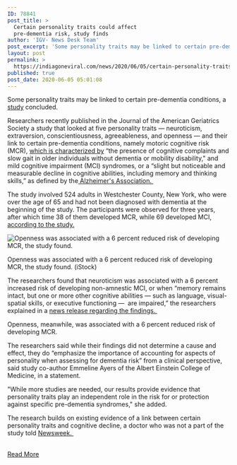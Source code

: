 ```yaml
---
ID: 78841
post_title: >
  Certain personality traits could affect
  pre-dementia risk, study finds
author: 'IGV- News Desk Team'
post_excerpt: 'Some personality traits may be linked to certain pre-dementia conditions, a study concluded.Researchers recently published in the Journal of the American Geriatrics Society a study that looked at five personality traits — neuroticism, extraversion, conscientiousness, agreeableness, and openness — and their link to certain pre-dementia conditions, namely motoric cognitive risk (MCR), which is characterized by “the presence&hellip;'
layout: post
permalink: >
  https://indiagoneviral.com/news/2020/06/05/certain-personality-traits-could-affect-pre-dementia-risk-study-finds/78841/india-gone-viral/
published: true
post_date: 2020-06-05 05:01:08
---
```

<div><p>Some personality traits may be linked to certain pre-dementia conditions, a <a href="https://www.foxnews.com/category/health/medical-research" target="_blank" rel="noopener noreferrer">study</a> concluded.</p><p>Researchers recently published in the Journal of the American Geriatrics Society a study that looked at five personality traits — neuroticism, extraversion, conscientiousness, agreeableness, and openness — and their link to certain pre-dementia conditions, namely motoric cognitive risk (MCR), <a href="https://www.ncbi.nlm.nih.gov/pmc/articles/PMC4277675/#:~:text=The%20motoric%20cognitive%20risk%20syndrome,without%20dementia%20or%20mobility%20disability.">which is characterized by</a> “the presence of cognitive complaints and slow gait in older individuals without dementia or mobility disability," and mild cognitive impairment (MCI) syndromes, or a “slight but noticeable and measurable decline in cognitive abilities, including memory and thinking skills,” as defined by the<a href="https://www.alz.org/alzheimers-dementia/what-is-dementia/related_conditions/mild-cognitive-impairment#:~:text=Mild%20Cognitive%20Impairment%20(MCI),developing%20Alzheimer's%20or%20another%20dementia."> Alzheimer's Association. </a></p><p>The study involved 524 adults in Westchester County, New York, who were over the age of 65 and had not been diagnosed with dementia at the beginning of the study. The participants were observed for three years, after which time 38 of them developed MCR, while 69 developed MCI, <a href="https://onlinelibrary.wiley.com/doi/10.1111/jgs.16424">according to the study.</a></p><div source=""><div><picture><source media="(max-width: 767px)" ><source media="(min-width: 767px)" ><img alt="Openness was associated with a 6 percent reduced risk of developing MCR, the study found." src="https://a57.foxnews.com/static.foxnews.com/foxnews.com/content/uploads/2020/06/640/320/iStock-1089332974.jpg?ve=1&tl=1"></img></source></source></picture></div><p>
      Openness was associated with a 6 percent reduced risk of developing MCR, the study found.
      <span>(iStock)</span></p></div><p>The researchers found that neuroticism was associated with a 6 percent increased risk of developing non-amnestic MCI, or when “memory remains intact, but one or more other cognitive abilities — such as language, visual-spatial skills, or executive functioning —  are impaired,” the researchers explained in a <a href="https://www.sciencedaily.com/releases/2020/06/200603100434.htm#:~:text=Certain%20personality%20traits%20may%20affect%20risk%20of%20'pre%2Ddementia',-Date%3A%20June%203&text=Summary%3A,cognitive%20impairment%20(MCI)%20syndromes.">news release regarding the findings. </a></p><p>Openness, meanwhile, was associated with a 6 percent reduced risk of developing MCR.</p><p>The researchers said while their findings did not determine a cause and effect, they do “emphasize the importance of accounting for aspects of personality when assessing for dementia risk” from a clinical perspective, said study co-author Emmeline Ayers of the Albert Einstein College of Medicine, in a statement.</p><p>"While more studies are needed, our results provide evidence that personality traits play an independent role in the risk for or protection against specific pre-dementia syndromes," she added.</p><p>The research builds on existing evidence of a link between certain personality traits and cognitive decline, a doctor who was not a part of the study told <a href="https://www.newsweek.com/pre-dementia-linked-certain-personality-traits-study-1508047">Newsweek. </a></p></div><br/><a href="https://www.foxnews.com/health/certain-personality-traits-could-affect-pre-dementia-risk-study-finds" class="button purchase" rel="nofollow noopener noreferrer" target="_blank">Read More</a>